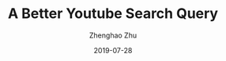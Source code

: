 ---
title: A Better Youtube Search Query
date: "2019-07-28"
author: Zhenghao Zhu
draft: true
toc: false
cover: 
tags:
  - youtube
  - python
  - search
  - youtube-data-api
---